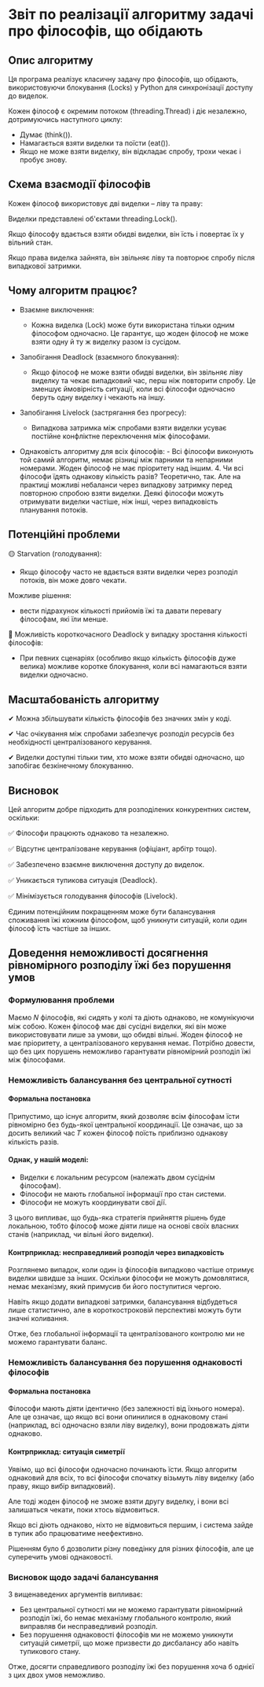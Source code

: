 # Звіт по реалізації алгоритму задачі про філософів, що обідають

## Опис алгоритму

Ця програма реалізує класичну задачу про філософів, що обідають, використовуючи блокування (Locks) у Python для синхронізації доступу до виделок.

Кожен філософ є окремим потоком (threading.Thread) і діє незалежно, дотримуючись наступного циклу:

- Думає (think()).
- Намагається взяти виделки та поїсти (eat()).
- Якщо не може взяти виделку, він відкладає спробу, трохи чекає і пробує знову.

## Схема взаємодії філософів

Кожен філософ використовує дві виделки – ліву та праву:

Виделки представлені об'єктами threading.Lock().

Якщо філософу вдається взяти обидві виделки, він їсть і повертає їх у вільний стан.

Якщо права виделка зайнята, він звільняє ліву та повторює спробу після випадкової затримки.

## Чому алгоритм працює?

- Взаємне виключення:

  - Кожна виделка (Lock) може бути використана тільки одним філософом одночасно. Це гарантує, що жоден філософ не може взяти одну й ту ж виделку разом із сусідом.

- Запобігання Deadlock (взаємного блокування):

  - Якщо філософ не може взяти обидві виделки, він звільняє ліву виделку та чекає випадковий час, перш ніж повторити спробу. Це зменшує ймовірність ситуації, коли всі філософи одночасно беруть одну виделку і чекають на іншу.

- Запобігання Livelock (застрягання без прогресу):

  - Випадкова затримка між спробами взяти виделки усуває постійне конфліктне переключення між філософами.

- Однаковість алгоритму для всіх філософів: - Всі філософи виконують той самий алгоритм, немає різниці між парними та непарними номерами.
  Жоден філософ не має пріоритету над іншим. 4. Чи всі філософи їдять однакову кількість разів?
  Теоретично, так. Але на практиці можливі небаланси через випадкову затримку перед повторною спробою взяти виделки.
  Деякі філософи можуть отримувати виделки частіше, ніж інші, через випадковість планування потоків.

## Потенційні проблеми

🟡 Starvation (голодування):

- Якщо філософу часто не вдається взяти виделки через розподіл потоків, він може довго чекати.

Можливе рішення:

- вести підрахунок кількості прийомів їжі та давати перевагу філософам, які їли менше.

🔴 Можливість короткочасного Deadlock у випадку зростання кількості філософів:

- При певних сценаріях (особливо якщо кількість філософів дуже велика) можливе коротке блокування, коли всі намагаються взяти виделки одночасно.

## Масштабованість алгоритму

✔ Можна збільшувати кількість філософів без значних змін у коді.

✔ Час очікування між спробами забезпечує розподіл ресурсів без необхідності централізованого керування.

✔ Виделки доступні тільки тим, хто може взяти обидві одночасно, що запобігає безкінечному блокуванню.

## Висновок

Цей алгоритм добре підходить для розподілених конкурентних систем, оскільки:

✅ Філософи працюють однаково та незалежно.

✅ Відсутнє централізоване керування (офіціант, арбітр тощо).

✅ Забезпечено взаємне виключення доступу до виделок.

✅ Уникається тупикова ситуація (Deadlock).

✅ Мінімізується голодування філософів (Livelock).

Єдиним потенційним покращенням може бути балансування споживання їжі кожним філософом, щоб уникнути ситуацій, коли один філософ їсть частіше за інших.

## Доведення неможливості досягнення рівномірного розподілу їжі без порушення умов

### Формулювання проблеми

Маємо
𝑁 філософів, які сидять у колі та діють однаково, не комунікуючи між собою. Кожен філософ має дві сусідні виделки, які він може використовувати лише за умови, що обидві вільні. Жоден філософ не має пріоритету, а централізованого керування немає. Потрібно довести, що без цих порушень неможливо гарантувати рівномірний розподіл їжі між філософами.

### Неможливість балансування без центральної сутності

#### Формальна постановка

Припустимо, що існує алгоритм, який дозволяє всім філософам їсти рівномірно без будь-якої центральної координації. Це означає, що за досить великий час
𝑇 кожен філософ поїсть приблизно однакову кількість разів.

#### Однак, у нашій моделі:

- Виделки є локальним ресурсом (належать двом сусіднім філософам).
- Філософи не мають глобальної інформації про стан системи.
- Філософи не можуть координувати свої дії.

З цього випливає, що будь-яка стратегія прийняття рішень буде локальною, тобто філософ може діяти лише на основі своїх власних станів (наприклад, чи вільні його виделки).

#### Контрприклад: несправедливий розподіл через випадковість

Розглянемо випадок, коли один із філософів випадково частіше отримує виделки швидше за інших. Оскільки філософи не можуть домовлятися, немає механізму, який примусив би його поступитися чергою.

Навіть якщо додати випадкові затримки, балансування відбудеться лише статистично, але в короткостроковій перспективі можуть бути значні коливання.

Отже, без глобальної інформації та централізованого контролю ми не можемо гарантувати баланс.

### Неможливість балансування без порушення однаковості філософів

#### Формальна постановка

Філософи мають діяти ідентично (без залежності від їхнього номера). Але це означає, що якщо всі вони опинилися в однаковому стані (наприклад, всі одночасно взяли ліву виделку), вони продовжать діяти однаково.

#### Контрприклад: ситуація симетрії

Уявімо, що всі філософи одночасно починають їсти. Якщо алгоритм однаковий для всіх, то всі філософи спочатку візьмуть ліву виделку (або праву, якщо вибір випадковий).

Але тоді жоден філософ не зможе взяти другу виделку, і вони всі залишаться чекати, поки хтось відмовиться.

Якщо всі діють однаково, ніхто не відмовиться першим, і система зайде в тупик або працюватиме неефективно.

Рішенням було б дозволити різну поведінку для різних філософів, але це суперечить умові однаковості.

### Висновок щодо задачі балансування

З вищенаведених аргументів випливає:

- Без центральної сутності ми не можемо гарантувати рівномірний розподіл їжі, бо немає механізму глобального контролю, який виправляв би несправедливий розподіл.
- Без порушення однаковості філософів ми не можемо уникнути ситуацій симетрії, що може призвести до дисбалансу або навіть тупикового стану.

Отже, досягти справедливого розподілу їжі без порушення хоча б однієї з цих двох умов неможливо.
